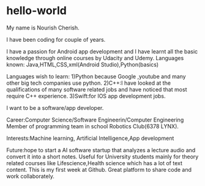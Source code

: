 # hello-world
My name is Nourish Cherish. 

I have been coding for couple of years.


I have a passion for Android app development and I have learnt all the basic knowledge through online courses by Udacity and Udemy.
Languages known: Java,HTML,CSS,xml(Android Studio),Python(basics)


Languages wish to learn:
   1)Python because Google ,youtube and many other big tech companies use python.
   2)C++:I have looked at the qualifications of many software related jobs and have noticed that most require C++ experience.
   3)Swift:for IOS app development jobs.
   
   
I want to be a software/app developer. 


Career:Computer Science/Software Engineerin/Computer Engineering
Member of programming team in school Robotics Club(6378 LYNX).


Interests:Machine learning, Artificial Intelligence,App development

Future:hope to start a AI software startup that analyzes a lecture audio and convert it into a short notes.
Useful for University students mainly for theory related courses like Lifescience,Health science which has a lot of text content.
This is my first week at Github.
Great platform to share code and work collaborately.
